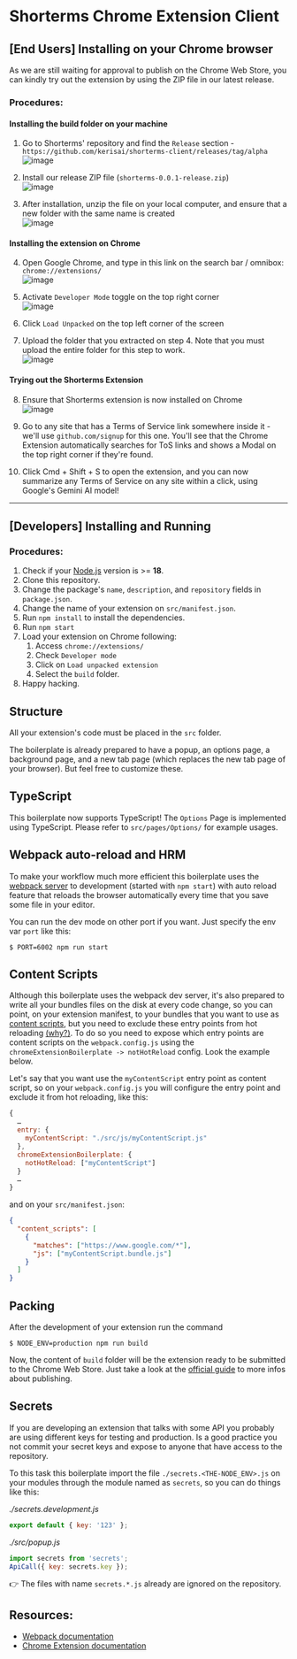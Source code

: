 # Shorterms Chrome Extension Client

## [End Users] Installing on your Chrome browser
As we are still waiting for approval to publish on the Chrome Web Store, you can kindly try out the extension by using the ZIP file in our latest release.

### Procedures:
#### Installing the build folder on your machine
1. Go to Shorterms' repository and find the `Release` section - `https://github.com/kerisai/shorterms-client/releases/tag/alpha` <br> ![image](https://github.com/kerisai/shorterms-client/assets/42536973/dd0b76b0-4cd8-468b-98c7-eaaa20793753)

2. Install our release ZIP file (`shorterms-0.0.1-release.zip`) <br>![image](https://github.com/kerisai/shorterms-client/assets/42536973/1bec1f69-d81f-49dc-80f0-9fa69324c389)

3. After installation, unzip the file on your local computer, and ensure that a new folder with the same name is created <br> ![image](https://github.com/kerisai/shorterms-client/assets/42536973/02983942-4995-4eab-b950-9b67a483cb89)

#### Installing the extension on Chrome
4. Open Google Chrome, and type in this link on the search bar / omnibox: `chrome://extensions/` <br>  ![image](https://github.com/kerisai/shorterms-client/assets/42536973/6b365398-d2fb-4045-8ae9-3ae1be034405)

5. Activate `Developer Mode` toggle on the top right corner <br> ![image](https://github.com/kerisai/shorterms-client/assets/42536973/43d2485e-f27f-4e31-972c-330eabe88de3)

6. Click `Load Unpacked` on the top left corner of the screen

7. Upload the folder that you extracted on step 4. Note that you must upload the entire folder for this step to work. <br> ![image](https://github.com/kerisai/shorterms-client/assets/42536973/a7b5fdac-d9b4-4085-9de2-9cced4ca9dea)

#### Trying out the Shorterms Extension
8. Ensure that Shorterms extension is now installed on Chrome <br> ![image](https://github.com/kerisai/shorterms-client/assets/42536973/42156f2c-add8-40f0-ac0d-fd82b885cfc4)

9. Go to any site that has a Terms of Service link somewhere inside it - we'll use `github.com/signup` for this one. You'll see that the Chrome Extension automatically searches for ToS links and shows a Modal on the top right corner if they're found. 

10. Click Cmd + Shift + S to open the extension, and you can now summarize any Terms of Service on any site within a click, using Google's Gemini AI model!

<hr>

## [Developers] Installing and Running
### Procedures:

1. Check if your [Node.js](https://nodejs.org/) version is >= **18**.
2. Clone this repository.
3. Change the package's `name`, `description`, and `repository` fields in `package.json`.
4. Change the name of your extension on `src/manifest.json`.
5. Run `npm install` to install the dependencies.
6. Run `npm start`
7. Load your extension on Chrome following:
   1. Access `chrome://extensions/`
   2. Check `Developer mode`
   3. Click on `Load unpacked extension`
   4. Select the `build` folder.
8. Happy hacking.

## Structure

All your extension's code must be placed in the `src` folder.

The boilerplate is already prepared to have a popup, an options page, a background page, and a new tab page (which replaces the new tab page of your browser). But feel free to customize these.

## TypeScript

This boilerplate now supports TypeScript! The `Options` Page is implemented using TypeScript. Please refer to `src/pages/Options/` for example usages.

## Webpack auto-reload and HRM

To make your workflow much more efficient this boilerplate uses the [webpack server](https://webpack.github.io/docs/webpack-dev-server.html) to development (started with `npm start`) with auto reload feature that reloads the browser automatically every time that you save some file in your editor.

You can run the dev mode on other port if you want. Just specify the env var `port` like this:

```
$ PORT=6002 npm run start
```

## Content Scripts

Although this boilerplate uses the webpack dev server, it's also prepared to write all your bundles files on the disk at every code change, so you can point, on your extension manifest, to your bundles that you want to use as [content scripts](https://developer.chrome.com/extensions/content_scripts), but you need to exclude these entry points from hot reloading [(why?)](https://github.com/samuelsimoes/chrome-extension-webpack-boilerplate/issues/4#issuecomment-261788690). To do so you need to expose which entry points are content scripts on the `webpack.config.js` using the `chromeExtensionBoilerplate -> notHotReload` config. Look the example below.

Let's say that you want use the `myContentScript` entry point as content script, so on your `webpack.config.js` you will configure the entry point and exclude it from hot reloading, like this:

```js
{
  …
  entry: {
    myContentScript: "./src/js/myContentScript.js"
  },
  chromeExtensionBoilerplate: {
    notHotReload: ["myContentScript"]
  }
  …
}
```

and on your `src/manifest.json`:

```json
{
  "content_scripts": [
    {
      "matches": ["https://www.google.com/*"],
      "js": ["myContentScript.bundle.js"]
    }
  ]
}
```

## Packing

After the development of your extension run the command

```
$ NODE_ENV=production npm run build
```

Now, the content of `build` folder will be the extension ready to be submitted to the Chrome Web Store. Just take a look at the [official guide](https://developer.chrome.com/webstore/publish) to more infos about publishing.

## Secrets

If you are developing an extension that talks with some API you probably are using different keys for testing and production. Is a good practice you not commit your secret keys and expose to anyone that have access to the repository.

To this task this boilerplate import the file `./secrets.<THE-NODE_ENV>.js` on your modules through the module named as `secrets`, so you can do things like this:

_./secrets.development.js_

```js
export default { key: '123' };
```

_./src/popup.js_

```js
import secrets from 'secrets';
ApiCall({ key: secrets.key });
```

:point_right: The files with name `secrets.*.js` already are ignored on the repository.

## Resources:

- [Webpack documentation](https://webpack.js.org/concepts/)
- [Chrome Extension documentation](https://developer.chrome.com/extensions/getstarted)
